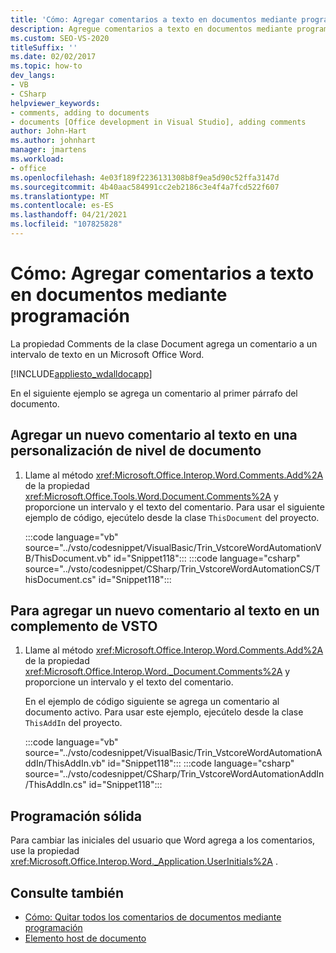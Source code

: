 ```yaml
---
title: 'Cómo: Agregar comentarios a texto en documentos mediante programación'
description: Agregue comentarios a texto en documentos mediante programación. La propiedad Comments de la clase Document agrega un comentario a un intervalo de texto en un documento de Microsoft Word.
ms.custom: SEO-VS-2020
titleSuffix: ''
ms.date: 02/02/2017
ms.topic: how-to
dev_langs:
- VB
- CSharp
helpviewer_keywords:
- comments, adding to documents
- documents [Office development in Visual Studio], adding comments
author: John-Hart
ms.author: johnhart
manager: jmartens
ms.workload:
- office
ms.openlocfilehash: 4e03f189f2236131308b8f9ea5d90c52ffa3147d
ms.sourcegitcommit: 4b40aac584991cc2eb2186c3e4f4a7fcd522f607
ms.translationtype: MT
ms.contentlocale: es-ES
ms.lasthandoff: 04/21/2021
ms.locfileid: "107825828"
---
```

# <a name="how-to-programmatically-add-comments-to-text-in-documents"></a>Cómo: Agregar comentarios a texto en documentos mediante programación
  La propiedad Comments de la clase Document agrega un comentario a un intervalo de texto en un Microsoft Office Word.

 [!INCLUDE[appliesto_wdalldocapp](../vsto/includes/appliesto-wdalldocapp-md.md)]

 En el siguiente ejemplo se agrega un comentario al primer párrafo del documento.

## <a name="to-add-a-new-comment-to-text-in-a-document-level-customization"></a>Agregar un nuevo comentario al texto en una personalización de nivel de documento

1. Llame al método <xref:Microsoft.Office.Interop.Word.Comments.Add%2A> de la propiedad <xref:Microsoft.Office.Tools.Word.Document.Comments%2A> y proporcione un intervalo y el texto del comentario. Para usar el siguiente ejemplo de código, ejecútelo desde la clase `ThisDocument` del proyecto.

     :::code language="vb" source="../vsto/codesnippet/VisualBasic/Trin_VstcoreWordAutomationVB/ThisDocument.vb" id="Snippet118":::
     :::code language="csharp" source="../vsto/codesnippet/CSharp/Trin_VstcoreWordAutomationCS/ThisDocument.cs" id="Snippet118":::

## <a name="to-add-a-new-comment-to-text-in-a-vsto-add-in"></a>Para agregar un nuevo comentario al texto en un complemento de VSTO

1. Llame al método <xref:Microsoft.Office.Interop.Word.Comments.Add%2A> de la propiedad <xref:Microsoft.Office.Interop.Word._Document.Comments%2A> y proporcione un intervalo y el texto del comentario.

     En el ejemplo de código siguiente se agrega un comentario al documento activo. Para usar este ejemplo, ejecútelo desde la clase `ThisAddIn` del proyecto.

     :::code language="vb" source="../vsto/codesnippet/VisualBasic/Trin_VstcoreWordAutomationAddIn/ThisAddIn.vb" id="Snippet118":::
     :::code language="csharp" source="../vsto/codesnippet/CSharp/Trin_VstcoreWordAutomationAddIn/ThisAddIn.cs" id="Snippet118":::

## <a name="robust-programming"></a>Programación sólida
 Para cambiar las iniciales del usuario que Word agrega a los comentarios, use la propiedad <xref:Microsoft.Office.Interop.Word._Application.UserInitials%2A> .

## <a name="see-also"></a>Consulte también
- [Cómo: Quitar todos los comentarios de documentos mediante programación](../vsto/how-to-programmatically-remove-all-comments-from-documents.md)
- [Elemento host de documento](../vsto/document-host-item.md)
